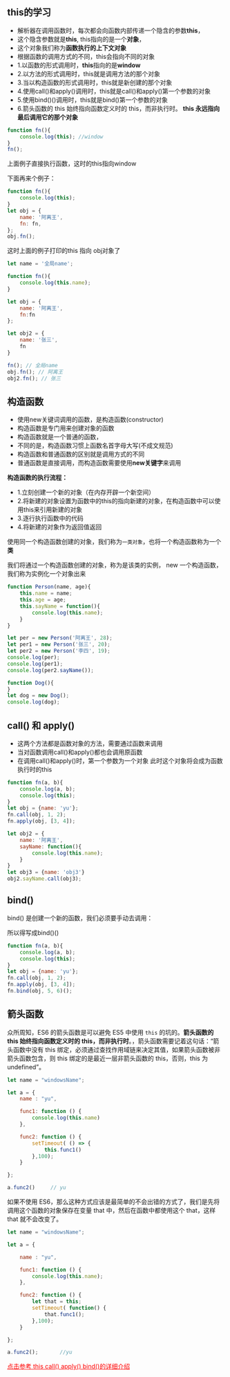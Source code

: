 ## this的学习

- 解析器在调用函数时，每次都会向函数内部传递一个隐含的参数**this**，
- 这个隐含参数就是**this**, this指向的是一个**对象**，
- 这个对象我们称为**函数执行的上下文对象**
- 根据函数的调用方式的不同，this会指向不同的对象
 - 1.以函数的形式调用时，**this**指向的是**window**
 - 2.以方法的形式调用时，this就是调用方法的那个对象
 - 3.当以构造函数的形式调用时，this就是新创建的那个对象
 - 4.使用call()和apply()调用时，this就是call()和apply()第一个参数的对象
 - 5.使用bind()()调用时，this就是bind()第一个参数的对象
 - 6.箭头函数的 this 始终指向函数定义时的 this，而非执行时。
**this 永远指向最后调用它的那个对象**

```js
function fn(){
    console.log(this); //window
}
fn();
```
上面例子直接执行函数，这时的this指向window

下面再来个例子：
```js
function fn(){
    console.log(this);
}
let obj = {
    name: '阿离王',
    fn: fn,
};
obj.fn();
```
这时上面的例子打印的this 指向 obj对象了

```js
let name = '全局name';

function fn(){
    console.log(this.name);
}

let obj = {
    name: '阿离王',
    fn:fn
};

let obj2 = {
    name: '张三',
    fn
}

fn(); // 全局name
obj.fn(); // 阿离王
obj2.fn(); // 张三
```

## 构造函数

- 使用new关键词调用的函数，是构造函数(constructor)
- 构造函数是专门用来创建对象的函数
- 构造函数就是一个普通的函数，
- 不同的是，构造函数习惯上函数名首字母大写(不成文规范)
- 构造函数和普通函数的区别就是调用方式的不同
- 普通函数是直接调用，而构造函数需要使用**new关键字**来调用

**构造函数的执行流程：**
 - 1.立刻创建一个新的对象（在内存开辟一个新空间）
 - 2.将新建的对象设置为函数中的this的指向新建的对象，在构造函数中可以使用this来引用新建的对象
 - 3.逐行执行函数中的代码
 - 4.将新建的对象作为返回值返回

使用同一个构造函数创建的对象，我们称为`一类对象`，也将一个构造函数称为一个**类**

我们将通过一个构造函数创建的对象，称为是该类的实例，   new 一个构造函数，我们称为实例化一个对象出来

```js
function Person(name, age){
    this.name = name;
    this.age = age;
    this.sayName = function(){
        console.log(this.name);
    }
}

let per = new Person('阿离王', 28);
let per1 = new Person('张三', 20);
let per2 = new Person('李四', 19);
console.log(per);
console.log(per1);
console.log(per2.sayName());

function Dog(){
}
let dog = new Dog();
console.log(dog);
```

## call() 和 apply()
- 这两个方法都是函数对象的方法，需要通过函数来调用
- 当对函数调用call()和apply()都也会调用原函数
- 在调用call()和apply()时，第一个参数为一个对象
   此时这个对象将会成为函数执行时的this

```js
function fn(a, b){
    console.log(a, b);
    console.log(this);
}
let obj = {name: 'yu'};
fn.call(obj, 1, 2);
fn.apply(obj, [3, 4]);

let obj2 = {
    name: '阿离王',
    sayName: function(){
        console.log(this.name);
    }
}
let obj3 = {name: 'obj3'}
obj2.sayName.call(obj3);
```

## bind()

bind() 是创建一个新的函数，我们必须要手动去调用：

所以得写成bind()()

```js
function fn(a, b){
    console.log(a, b);
    console.log(this);
}
let obj = {name: 'yu'};
fn.call(obj, 1, 2);
fn.apply(obj, [3, 4]);
fn.bind(obj, 5, 6)();
```

## 箭头函数

众所周知，ES6 的箭头函数是可以避免 ES5 中使用 `this` 的坑的。**箭头函数的 this 始终指向函数定义时的 this，而非执行时**。，箭头函数需要记着这句话：“箭头函数中没有 this 绑定，必须通过查找作用域链来决定其值，如果箭头函数被非箭头函数包含，则 this 绑定的是最近一层非箭头函数的 this，否则，this 为 undefined”。

```js
let name = "windowsName";

let a = {
    name : "yu",

    func1: function () {
        console.log(this.name)     
    },

    func2: function () {
        setTimeout( () => {
            this.func1()
        },100);
    }

};

a.func2()     // yu
```

如果不使用 ES6，那么这种方式应该是最简单的不会出错的方式了，我们是先将调用这个函数的对象保存在变量 that 中，然后在函数中都使用这个 that，这样 that 就不会改变了。

```js
let name = "windowsName";

let a = {

    name : "yu",

    func1: function () {
        console.log(this.name); 
    },

    func2: function () {
        let that = this;
        setTimeout( function() {
            that.func1();
        },100);
    }

};

a.func2();       //yu
```

<a href="https://juejin.im/post/6844903496253177863" target="_blank" style="color: red"> 点击参考 this call() apply() bind()的详细介绍 </a>